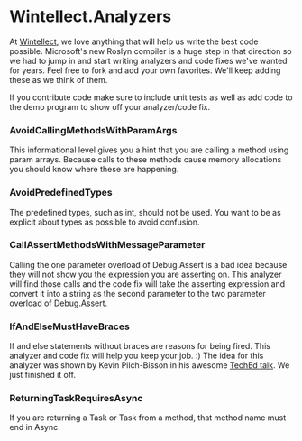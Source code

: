 # Wintellect.Analyzers #

At [Wintellect](http://www.wintellect.com), we love anything that will help us write the best code possible. Microsoft's new Roslyn compiler is a huge step in that direction so we had to jump in and start writing analyzers and code fixes we've wanted for years. Feel free to fork and add your own favorites. We'll keep adding these as we think of them.

If you contribute code make sure to include unit tests as well as add code to the demo program to show off your analyzer/code fix.

### AvoidCallingMethodsWithParamArgs ###
This informational level gives you a hint that you are calling a method using param arrays. Because calls to these methods cause memory allocations you should know where these are happening.

### AvoidPredefinedTypes ###
The predefined types, such as int, should not be used. You want to be as explicit about types as possible to avoid confusion. 

### CallAssertMethodsWithMessageParameter ###
Calling the one parameter overload of Debug.Assert is a bad idea because they will not show you the expression you are asserting on. This analyzer will find those calls and the code fix will take the asserting expression and convert it into a string as the second parameter to the two parameter overload of Debug.Assert.

### IfAndElseMustHaveBraces ###
If and else statements without braces are reasons for being fired. This analyzer and code fix will help you keep your job. :) The idea for this analyzer was shown by Kevin Pilch-Bisson in his awesome [TechEd talk](http://channel9.msdn.com/Events/TechEd/Europe/2014/DEV-B345). We just finished it off.

### ReturningTaskRequiresAsync ###
If you are returning a Task or Task<T> from a method, that method name must end in Async.
 